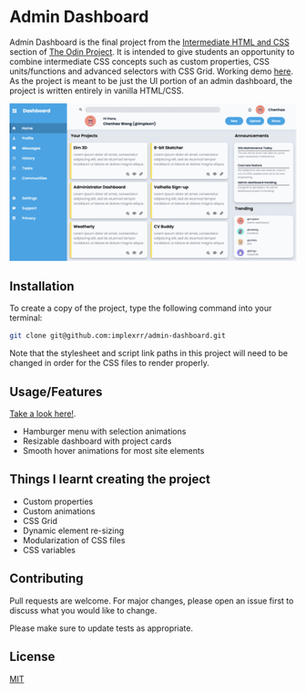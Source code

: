 # Admin Dashboard

Admin Dashboard is the final project from the [Intermediate HTML and CSS](https://www.theodinproject.com/paths/full-stack-javascript/courses/intermediate-html-and-css) section of [The Odin Project](https://www.theodinproject.com/paths/foundations/courses/foundations). It is intended to give students an opportunity to combine intermediate CSS concepts such as custom properties, CSS units/functions and advanced selectors with CSS Grid. Working demo [here](https://implexrr.github.io/admin-dashboard/). As the project is meant to be just the UI portion of an admin dashboard, the project is written entirely in vanilla HTML/CSS.

![](./assets/images/admin-dashboard-demo.png)

## Installation

To create a copy of the project, type the following command into your terminal:

```bash
git clone git@github.com:implexrr/admin-dashboard.git
```

Note that the stylesheet and script link paths in this project will need to be changed in order for the CSS files to render properly.

## Usage/Features
[Take a look here!](https://implexrr.github.io/admin-dashboard/).
- Hamburger menu with selection animations
- Resizable dashboard with project cards
- Smooth hover animations for most site elements


## Things I learnt creating the project
  - Custom properties
  - Custom animations
  - CSS Grid
  - Dynamic element re-sizing
  - Modularization of CSS files
  - CSS variables


## Contributing

Pull requests are welcome. For major changes, please open an issue first
to discuss what you would like to change.

Please make sure to update tests as appropriate.

## License

[MIT](https://choosealicense.com/licenses/mit/)